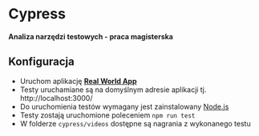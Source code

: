 # Cypress
#### Analiza narzędzi testowych - praca magisterska
## Konfiguracja
- Uruchom aplikację [**Real World App**](https://github.com/cypress-io/cypress-realworld-app)
- Testy uruchamiane są na domyślnym adresie aplikacji tj. http://localhost:3000/
- Do uruchomienia testów wymagany jest zainstalowany [Node.js](https://nodejs.org/en/)
- Testy zostają uruchomione poleceniem ```npm run test```
- W folderze ```cypress/videos``` dostępne są nagrania z wykonanego testu